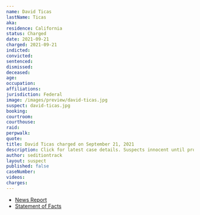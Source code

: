 ```yaml
---
name: David Ticas
lastName: Ticas
aka:
residence: California
status: Charged
date: 2021-09-21
charged: 2021-09-21
indicted:
convicted:
sentenced:
dismissed:
deceased:
age:
occupation:
affiliations:
jurisdiction: Federal
image: /images/preview/david-ticas.jpg
suspect: david-ticas.jpg
booking:
courtroom:
courthouse:
raid:
perpwalk:
quote:
title: David Ticas charged on September 21, 2021
description: Click for latest case details. Suspects innocent until proven guilty.
author: seditiontrack
layout: suspect
published: false
caseNumber:
videos:
charges:
---
```


- [News Report]()
- [Statement of Facts](https://extremism.gwu.edu/sites/g/files/zaxdzs2191/f/David%20Ticas%20Statement%20of%20Facts.pdf)
